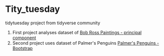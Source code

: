 # Tity_tuesday

tidytuesday project from tidyverse community

1) First project analyses dataset of [Bob Ross Paintings - principal component](https://github.com/petrhrobar/Tity_tuesday/blob/master/Bob_Ross.md)
2) Second project uses dataset of Palmer's Penguins [Palmer's Penguins - Bootstrap](https://github.com/petrhrobar/Tity_tuesday/blob/master/Palmer-Penguins.md)